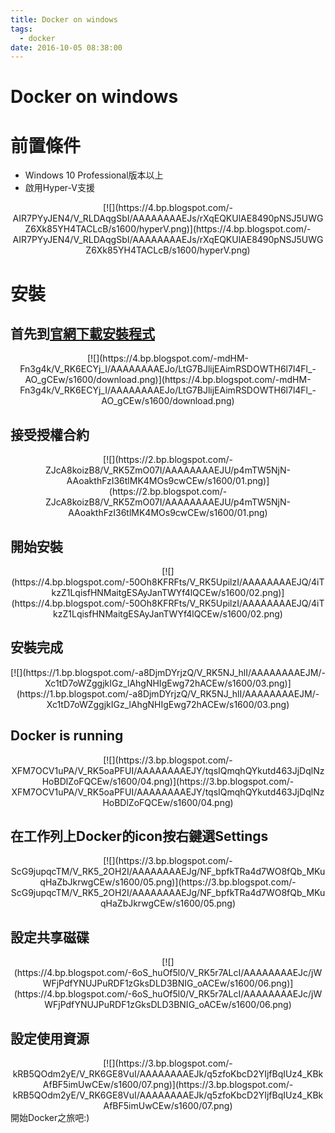 ```yaml
---
title: Docker on windows
tags:
  - docker
date: 2016-10-05 08:38:00
---
```


# Docker on windows

# 前置條件
* Windows 10 Professional版本以上
* 啟用Hyper-V支援

<div class="separator" style="clear: both; text-align: center;">[![](https://4.bp.blogspot.com/-AIR7PYyJEN4/V_RLDAqgSbI/AAAAAAAAEJs/rXqEQKUlAE8490pNSJ5UWGZ6Xk85YH4TACLcB/s1600/hyperV.png)](https://4.bp.blogspot.com/-AIR7PYyJEN4/V_RLDAqgSbI/AAAAAAAAEJs/rXqEQKUlAE8490pNSJ5UWGZ6Xk85YH4TACLcB/s1600/hyperV.png)</div><span id="goog_198635478"></span><span id="goog_198635479"></span>

# 安裝
## 首先到[官網下載安裝程式](http://www.docker.com/products/overview)
<div class="separator" style="clear: both; text-align: center;">[![](https://4.bp.blogspot.com/-mdHM-Fn3g4k/V_RK6ECYj_I/AAAAAAAAEJo/LtG7BJlijEAimRSDOWTH6l7l4Fl_-AO_gCEw/s1600/download.png)](https://4.bp.blogspot.com/-mdHM-Fn3g4k/V_RK6ECYj_I/AAAAAAAAEJo/LtG7BJlijEAimRSDOWTH6l7l4Fl_-AO_gCEw/s1600/download.png)</div>

## 接受授權合約
<div class="separator" style="clear: both; text-align: center;">[![](https://2.bp.blogspot.com/-ZJcA8koizB8/V_RK5ZmO07I/AAAAAAAAEJU/p4mTW5NjN-AAoakthFzI36tlMK4MOs9cwCEw/s1600/01.png)](https://2.bp.blogspot.com/-ZJcA8koizB8/V_RK5ZmO07I/AAAAAAAAEJU/p4mTW5NjN-AAoakthFzI36tlMK4MOs9cwCEw/s1600/01.png)</div>

## 開始安裝
<div class="separator" style="clear: both; text-align: center;">[![](https://4.bp.blogspot.com/-50Oh8KFRFts/V_RK5UpilzI/AAAAAAAAEJQ/4iTkzZ1LqisfHNMaitgESAyJanTWYf4lQCEw/s1600/02.png)](https://4.bp.blogspot.com/-50Oh8KFRFts/V_RK5UpilzI/AAAAAAAAEJQ/4iTkzZ1LqisfHNMaitgESAyJanTWYf4lQCEw/s1600/02.png)</div>

## 安裝完成
<div class="separator" style="clear: both; text-align: center;">[![](https://1.bp.blogspot.com/-a8DjmDYrjzQ/V_RK5NJ_hlI/AAAAAAAAEJM/-Xc1tD7oWZggjkIGz_lAhgNHIgEwg72hACEw/s1600/03.png)](https://1.bp.blogspot.com/-a8DjmDYrjzQ/V_RK5NJ_hlI/AAAAAAAAEJM/-Xc1tD7oWZggjkIGz_lAhgNHIgEwg72hACEw/s1600/03.png)</div>

## Docker is running
<div class="separator" style="clear: both; text-align: center;">[![](https://3.bp.blogspot.com/-XFM7OCV1uPA/V_RK5oaPFUI/AAAAAAAAEJY/tqsIQmqhQYkutd463JjDqlNzHoBDlZoFQCEw/s1600/04.png)](https://3.bp.blogspot.com/-XFM7OCV1uPA/V_RK5oaPFUI/AAAAAAAAEJY/tqsIQmqhQYkutd463JjDqlNzHoBDlZoFQCEw/s1600/04.png)</div>

## 在工作列上Docker的icon按右鍵選Settings
<div class="separator" style="clear: both; text-align: center;">[![](https://3.bp.blogspot.com/-ScG9jupqcTM/V_RK5_2OH2I/AAAAAAAAEJg/NF_bpfkTRa4d7WO8fQb_MKuqHaZbJkrwgCEw/s1600/05.png)](https://3.bp.blogspot.com/-ScG9jupqcTM/V_RK5_2OH2I/AAAAAAAAEJg/NF_bpfkTRa4d7WO8fQb_MKuqHaZbJkrwgCEw/s1600/05.png)</div>

## 設定共享磁碟
<div class="separator" style="clear: both; text-align: center;">[![](https://4.bp.blogspot.com/-6oS_huOf5l0/V_RK5r7ALcI/AAAAAAAAEJc/jWWFjPdfYNUJPuRDF1zGksDLD3BNIG_oACEw/s1600/06.png)](https://4.bp.blogspot.com/-6oS_huOf5l0/V_RK5r7ALcI/AAAAAAAAEJc/jWWFjPdfYNUJPuRDF1zGksDLD3BNIG_oACEw/s1600/06.png)</div>

## 設定使用資源
<div class="separator" style="clear: both; text-align: center;">[![](https://3.bp.blogspot.com/-kRB5QOdm2yE/V_RK6GE8VuI/AAAAAAAAEJk/q5zfoKbcD2YIjfBqIUz4_KBkAfBF5imUwCEw/s1600/07.png)](https://3.bp.blogspot.com/-kRB5QOdm2yE/V_RK6GE8VuI/AAAAAAAAEJk/q5zfoKbcD2YIjfBqIUz4_KBkAfBF5imUwCEw/s1600/07.png)</div>
開始Docker之旅吧:)